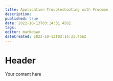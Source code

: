 ```yaml
---
title: Application Troubleshooting with Procmon
description: 
published: true
date: 2022-10-13T03:14:31.456Z
tags: 
editor: markdown
dateCreated: 2022-10-13T03:14:31.456Z
---
```


# Header
Your content here